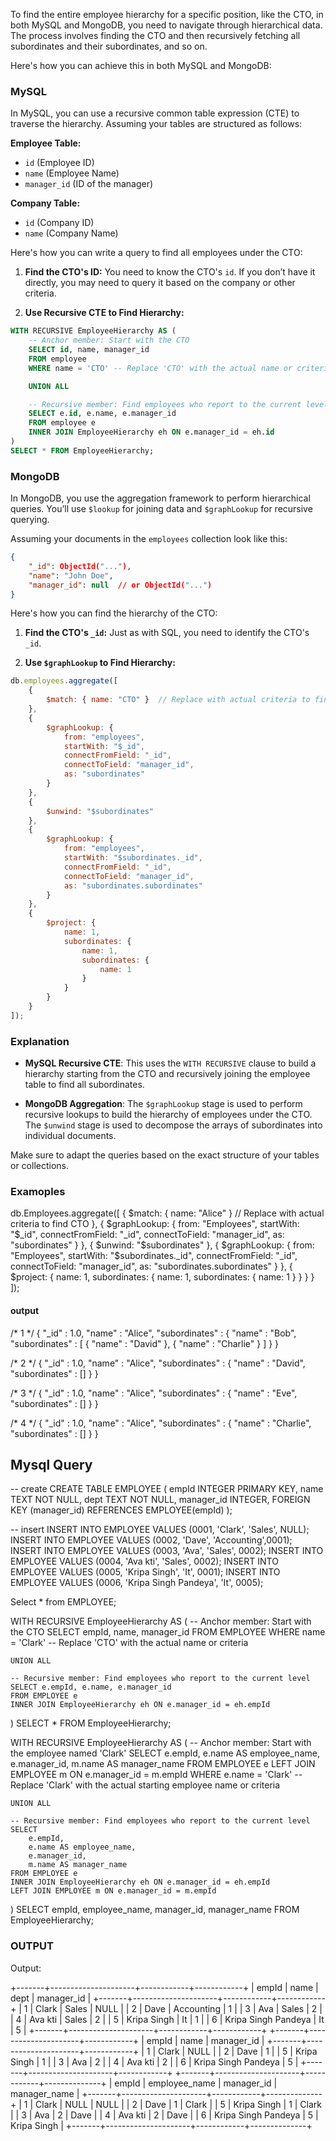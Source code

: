 To find the entire employee hierarchy for a specific position, like the CTO, in both MySQL and MongoDB, you need to navigate through hierarchical data. The process involves finding the CTO and then recursively fetching all subordinates and their subordinates, and so on. 

Here's how you can achieve this in both MySQL and MongoDB:

### MySQL

In MySQL, you can use a recursive common table expression (CTE) to traverse the hierarchy. Assuming your tables are structured as follows:

**Employee Table:**
- `id` (Employee ID)
- `name` (Employee Name)
- `manager_id` (ID of the manager)

**Company Table:**
- `id` (Company ID)
- `name` (Company Name)

Here's how you can write a query to find all employees under the CTO:

1. **Find the CTO's ID:**
   You need to know the CTO's `id`. If you don’t have it directly, you may need to query it based on the company or other criteria.

2. **Use Recursive CTE to Find Hierarchy:**

```sql
WITH RECURSIVE EmployeeHierarchy AS (
    -- Anchor member: Start with the CTO
    SELECT id, name, manager_id
    FROM employee
    WHERE name = 'CTO' -- Replace 'CTO' with the actual name or criteria

    UNION ALL

    -- Recursive member: Find employees who report to the current level
    SELECT e.id, e.name, e.manager_id
    FROM employee e
    INNER JOIN EmployeeHierarchy eh ON e.manager_id = eh.id
)
SELECT * FROM EmployeeHierarchy;
```

### MongoDB

In MongoDB, you use the aggregation framework to perform hierarchical queries. You’ll use `$lookup` for joining data and `$graphLookup` for recursive querying.

Assuming your documents in the `employees` collection look like this:

```json
{
    "_id": ObjectId("..."),
    "name": "John Doe",
    "manager_id": null  // or ObjectId("...")
}
```

Here's how you can find the hierarchy of the CTO:

1. **Find the CTO's `_id`:**
   Just as with SQL, you need to identify the CTO's `_id`.

2. **Use `$graphLookup` to Find Hierarchy:**

```javascript
db.employees.aggregate([
    {
        $match: { name: "CTO" }  // Replace with actual criteria to find CTO
    },
    {
        $graphLookup: {
            from: "employees",
            startWith: "$_id",
            connectFromField: "_id",
            connectToField: "manager_id",
            as: "subordinates"
        }
    },
    {
        $unwind: "$subordinates"
    },
    {
        $graphLookup: {
            from: "employees",
            startWith: "$subordinates._id",
            connectFromField: "_id",
            connectToField: "manager_id",
            as: "subordinates.subordinates"
        }
    },
    {
        $project: {
            name: 1,
            subordinates: {
                name: 1,
                subordinates: {
                    name: 1
                }
            }
        }
    }
]);
```

### Explanation

- **MySQL Recursive CTE**: This uses the `WITH RECURSIVE` clause to build a hierarchy starting from the CTO and recursively joining the employee table to find all subordinates.

- **MongoDB Aggregation**: The `$graphLookup` stage is used to perform recursive lookups to build the hierarchy of employees under the CTO. The `$unwind` stage is used to decompose the arrays of subordinates into individual documents.

Make sure to adapt the queries based on the exact structure of your tables or collections.



### Examoples

db.Employees.aggregate([
    {
        $match: { name: "Alice" }  // Replace with actual criteria to find CTO
    },
    {
        $graphLookup: {
            from: "Employees",
            startWith: "$_id",
            connectFromField: "_id",
            connectToField: "manager_id",
            as: "subordinates"
        }
    },
    {
        $unwind: "$subordinates"
    },
    {
        $graphLookup: {
            from: "Employees",
            startWith: "$subordinates._id",
            connectFromField: "_id",
            connectToField: "manager_id",
            as: "subordinates.subordinates"
        }
    },
    {
        $project: {
            name: 1,
            subordinates: {
                name: 1,
                subordinates: {
                    name: 1
                }
            }
        }
    }
]);





#### output


/* 1 */
{
    "_id" : 1.0,
    "name" : "Alice",
    "subordinates" : {
        "name" : "Bob",
        "subordinates" : [ 
            {
                "name" : "David"
            }, 
            {
                "name" : "Charlie"
            }
        ]
    }
}

/* 2 */
{
    "_id" : 1.0,
    "name" : "Alice",
    "subordinates" : {
        "name" : "David",
        "subordinates" : []
    }
}

/* 3 */
{
    "_id" : 1.0,
    "name" : "Alice",
    "subordinates" : {
        "name" : "Eve",
        "subordinates" : []
    }
}

/* 4 */
{
    "_id" : 1.0,
    "name" : "Alice",
    "subordinates" : {
        "name" : "Charlie",
        "subordinates" : []
    }
}




## Mysql Query 


-- create
CREATE TABLE EMPLOYEE (
  empId INTEGER PRIMARY KEY,
  name TEXT NOT NULL,
  dept TEXT NOT NULL,
  manager_id INTEGER,
  FOREIGN KEY (manager_id) REFERENCES EMPLOYEE(empId)
);


-- insert
INSERT INTO EMPLOYEE VALUES (0001, 'Clark', 'Sales', NULL);
INSERT INTO EMPLOYEE VALUES (0002, 'Dave', 'Accounting',0001);
INSERT INTO EMPLOYEE VALUES (0003, 'Ava', 'Sales', 0002);
INSERT INTO EMPLOYEE VALUES (0004, 'Ava kti', 'Sales', 0002);
INSERT INTO EMPLOYEE VALUES (0005, 'Kripa Singh', 'It', 0001);
INSERT INTO EMPLOYEE VALUES (0006, 'Kripa Singh Pandeya', 'It', 0005);


Select * from EMPLOYEE;

WITH RECURSIVE EmployeeHierarchy AS (
    -- Anchor member: Start with the CTO
    SELECT empId, name, manager_id
    FROM EMPLOYEE
    WHERE name = 'Clark' -- Replace 'CTO' with the actual name or criteria

    UNION ALL

    -- Recursive member: Find employees who report to the current level
    SELECT e.empId, e.name, e.manager_id
    FROM EMPLOYEE e
    INNER JOIN EmployeeHierarchy eh ON e.manager_id = eh.empId
)
SELECT * FROM EmployeeHierarchy;






WITH RECURSIVE EmployeeHierarchy AS (
    -- Anchor member: Start with the employee named 'Clark'
    SELECT 
        e.empId,
        e.name AS employee_name,
        e.manager_id,
        m.name AS manager_name
    FROM EMPLOYEE e
    LEFT JOIN EMPLOYEE m ON e.manager_id = m.empId
    WHERE e.name = 'Clark'  -- Replace 'Clark' with the actual starting employee name or criteria

    UNION ALL

    -- Recursive member: Find employees who report to the current level
    SELECT 
        e.empId,
        e.name AS employee_name,
        e.manager_id,
        m.name AS manager_name
    FROM EMPLOYEE e
    INNER JOIN EmployeeHierarchy eh ON e.manager_id = eh.empId
    LEFT JOIN EMPLOYEE m ON e.manager_id = m.empId
)
SELECT 
    empId,
    employee_name,
    manager_id,
    manager_name
FROM EmployeeHierarchy;

### OUTPUT

Output:

+-------+---------------------+------------+------------+
| empId | name                | dept       | manager_id |
+-------+---------------------+------------+------------+
|     1 | Clark               | Sales      |       NULL |
|     2 | Dave                | Accounting |          1 |
|     3 | Ava                 | Sales      |          2 |
|     4 | Ava kti             | Sales      |          2 |
|     5 | Kripa Singh         | It         |          1 |
|     6 | Kripa Singh Pandeya | It         |          5 |
+-------+---------------------+------------+------------+
+-------+---------------------+------------+
| empId | name                | manager_id |
+-------+---------------------+------------+
|     1 | Clark               |       NULL |
|     2 | Dave                |          1 |
|     5 | Kripa Singh         |          1 |
|     3 | Ava                 |          2 |
|     4 | Ava kti             |          2 |
|     6 | Kripa Singh Pandeya |          5 |
+-------+---------------------+------------+
+-------+---------------------+------------+--------------+
| empId | employee_name       | manager_id | manager_name |
+-------+---------------------+------------+--------------+
|     1 | Clark               |       NULL | NULL         |
|     2 | Dave                |          1 | Clark        |
|     5 | Kripa Singh         |          1 | Clark        |
|     3 | Ava                 |          2 | Dave         |
|     4 | Ava kti             |          2 | Dave         |
|     6 | Kripa Singh Pandeya |          5 | Kripa Singh  |
+-------+---------------------+------------+--------------+





